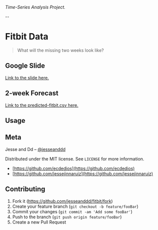 _Time-Series Analysis Project._

--

# Fitbit Data
> What will the missing two weeks look like?




## Google Slide

[Link to the slide here.](https://docs.google.com/presentation/d/1N1U6WgSY_t4lm101RKwYDcDck6k6rJ37OmI56Vr6ZM4)

## 2-week Forecast

[Link to the predicted-fitbit.csv here.](https://github.com/jesseanddd/fitbit/blob/master/predicted_fitbit.csv)

## Usage




## Meta

Jesse and Dd – [@jesseanddd](https://github.com/jesseanddd)

Distributed under the MIT license. See ``LICENSE`` for more information.

- [https://github.com/ecdedios](https://github.com/ecdedios)
- [https://github.com/jessejinnaruiz](https://github.com/jessejinnaruiz)

## Contributing

1. Fork it (<https://github.com/jesseanddd/fitbit/fork>)
2. Create your feature branch (`git checkout -b feature/fooBar`)
3. Commit your changes (`git commit -am 'Add some fooBar'`)
4. Push to the branch (`git push origin feature/fooBar`)
5. Create a new Pull Request